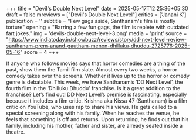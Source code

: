 +++
title = "Devil's Double Next Level"
date = 2025-05-17T12:25:36+05:30
draft = false
mreviews = ["Devil's Double Next Level"]
critics = ['Janani K']
publication = ''
subtitle = "Few gags aside, Santhanam's film is mostly torture"
opening = "Barring a few fun gags, the film is replete with outdated fart jokes."
img = 'devils-double-next-level-3.png'
media = 'print'
source = "https://www.indiatoday.in/showbuzz/reviews/story/dd-next-level-review-santhanam-prem-anand-gautham-menon-dhilluku-dhuddu-2725776-2025-05-16"
score = 4
+++

If anyone who follows movies says that horror comedies are a thing of the past, show them the Tamil film slate. Almost every two weeks, a horror comedy takes over the screens. Whether it lives up to the horror or comedy genre is debatable. This week, we have Santhanam’s ‘DD Next Level’, the fourth film in the ‘Dhilluku Dhuddu’ franchise. Is it a great addition to the franchise? Let’s find out! DD Next Level’s premise is fascinating, especially because it includes a film critic. Krishna aka Kissa 47 (Santhanam) is a film critic on YouTube, who uses rap to share his views. He gets called to a special screening along with his family. When he reaches the venue, he feels that something is off and returns. Upon returning, he finds out that his family, including his mother, father and sister, are already seated inside a theatre.
